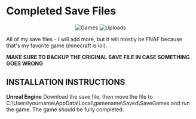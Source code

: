 # Completed Save Files

<p align="center">
  <img alt="Games" src="https://img.shields.io/badge/Games-1-green" />
  <img alt="Uploads" src="https://img.shields.io/badge/Uploads%3F-sometimes-yellow" />
</p>

All of my save files - I will add more, but it will mostly be FNAF because that's my favorite game (minecraft is lol).

**MAKE SURE TO BACKUP THE ORIGINAL SAVE FILE IN CASE SOMETHING GOES WRONG**

## INSTALLATION INSTRUCTIONS

**Unreal Engine**
Download the save file, then move the file to C:\Users\yourname\AppData\Local\gamename\Saved\SaveGames and run the game. The game should be fully completed.
